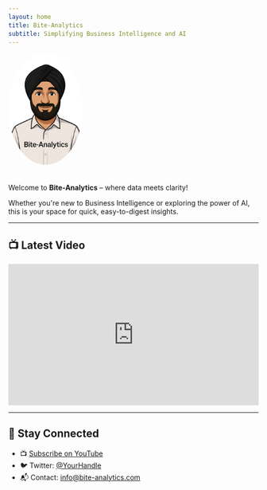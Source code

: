 ```yaml
---
layout: home
title: Bite-Analytics
subtitle: Simplifying Business Intelligence and AI
---
```


<img src="/assets/images/Avatar.png" alt="Bite-Analytics Avatar" style="width: 150px; border-radius: 50%; margin-bottom: 20px;">

Welcome to **Bite-Analytics** – where data meets clarity!

Whether you're new to Business Intelligence or exploring the power of AI, this is your space for quick, easy-to-digest insights.

---

## 📺 Latest Video

<div style="position:relative;padding-bottom:56.25%;height:0;overflow:hidden;">
  <iframe src="https://www.youtube.com/watch?v=c00wRLWqMD0&t=397s" frameborder="0" allowfullscreen style="position:absolute;top:0;left:0;width:100%;height:100%;"></iframe>
</div>

---

## 🔗 Stay Connected
- 📺 [Subscribe on YouTube](https://www.youtube.com/@bite-analytics)
- 🐦 Twitter: [@YourHandle](#)
- 📬 Contact: info@bite-analytics.com
